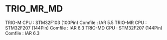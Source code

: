 # TRIO_MR_MD
TRIO-M CPU : STM32F103 (100Pin) Comfile : IAR 5.5
TRIO-MR CPU : STM32F207 (144Pin) Comfile : IAR 6.3
TRIO-MD CPU : STM32F207 (144Pin) Comfile : IAR 6.3
